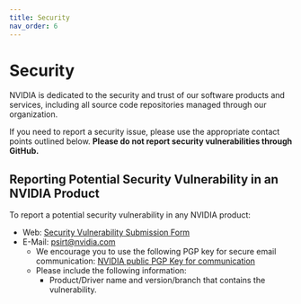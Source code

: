 ```yaml
---
title: Security
nav_order: 6
---
```

# Security

NVIDIA is dedicated to the security and trust of our software products and services, including all
source code repositories managed through our organization.

If you need to report a security issue, please use the appropriate contact points outlined
below. **Please do not report security vulnerabilities through GitHub.**

## Reporting Potential Security Vulnerability in an NVIDIA Product

To report a potential security vulnerability in any NVIDIA product:
- Web: [Security Vulnerability Submission Form](https://www.nvidia.com/object/submit-security-vulnerability.html)
- E-Mail: psirt@nvidia.com
   - We encourage you to use the following PGP key for secure email communication: [NVIDIA public PGP Key for communication](https://www.nvidia.com/en-us/security/pgp-key)
   - Please include the following information:
      - Product/Driver name and version/branch that contains the vulnerability.